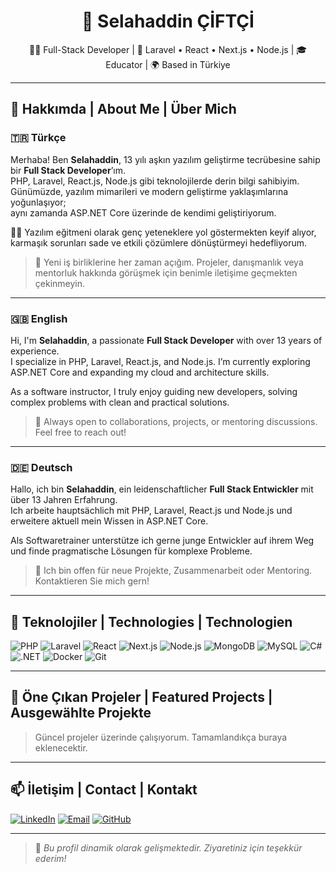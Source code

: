 <h1 align="center">👋 Selahaddin ÇİFTÇİ</h1>

<p align="center">
  🧑‍💻 Full-Stack Developer | 🚀 Laravel • React • Next.js • Node.js | 🎓 Educator | 🌍 Based in Türkiye
</p>

---

## 🧭 Hakkımda | About Me | Über Mich

### 🇹🇷 Türkçe

Merhaba! Ben **Selahaddin**, 13 yılı aşkın yazılım geliştirme tecrübesine sahip bir **Full Stack Developer**’ım.  
PHP, Laravel, React.js, Node.js gibi teknolojilerde derin bilgi sahibiyim.  
Günümüzde, yazılım mimarileri ve modern geliştirme yaklaşımlarına yoğunlaşıyor;  
aynı zamanda ASP.NET Core üzerinde de kendimi geliştiriyorum.  

👨‍🏫 Yazılım eğitmeni olarak genç yeteneklere yol göstermekten keyif alıyor,  
karmaşık sorunları sade ve etkili çözümlere dönüştürmeyi hedefliyorum.

> 💬 Yeni iş birliklerine her zaman açığım. Projeler, danışmanlık veya mentorluk hakkında görüşmek için benimle iletişime geçmekten çekinmeyin.

---

### 🇬🇧 English

Hi, I'm **Selahaddin**, a passionate **Full Stack Developer** with over 13 years of experience.  
I specialize in PHP, Laravel, React.js, and Node.js. I’m currently exploring ASP.NET Core and expanding my cloud and architecture skills.  

As a software instructor, I truly enjoy guiding new developers, solving complex problems with clean and practical solutions.

> 💬 Always open to collaborations, projects, or mentoring discussions. Feel free to reach out!

---

### 🇩🇪 Deutsch

Hallo, ich bin **Selahaddin**, ein leidenschaftlicher **Full Stack Entwickler** mit über 13 Jahren Erfahrung.  
Ich arbeite hauptsächlich mit PHP, Laravel, React.js und Node.js und erweitere aktuell mein Wissen in ASP.NET Core.  

Als Softwaretrainer unterstütze ich gerne junge Entwickler auf ihrem Weg und finde pragmatische Lösungen für komplexe Probleme.

> 💬 Ich bin offen für neue Projekte, Zusammenarbeit oder Mentoring. Kontaktieren Sie mich gern!

---

## 🚀 Teknolojiler | Technologies | Technologien

![PHP](https://img.shields.io/badge/PHP-777BB4?style=flat&logo=php&logoColor=white)
![Laravel](https://img.shields.io/badge/Laravel-E74430?style=flat&logo=laravel&logoColor=white)
![React](https://img.shields.io/badge/React-20232A?style=flat&logo=react&logoColor=61DAFB)
![Next.js](https://img.shields.io/badge/Next.js-000000?style=flat&logo=nextdotjs)
![Node.js](https://img.shields.io/badge/Node.js-43853D?style=flat&logo=node-dot-js&logoColor=white)
![MongoDB](https://img.shields.io/badge/MongoDB-4EA94B?style=flat&logo=mongodb&logoColor=white)
![MySQL](https://img.shields.io/badge/MySQL-00758F?style=flat&logo=mysql&logoColor=white)
![C#](https://img.shields.io/badge/CSharp-239120?style=flat&logo=csharp&logoColor=white)
![.NET](https://img.shields.io/badge/.NET-512BD4?style=flat&logo=dotnet&logoColor=white)
![Docker](https://img.shields.io/badge/Docker-2496ED?style=flat&logo=docker&logoColor=white)
![Git](https://img.shields.io/badge/Git-F05032?style=flat&logo=git&logoColor=white)

---

## 📌 Öne Çıkan Projeler | Featured Projects | Ausgewählte Projekte

> Güncel projeler üzerinde çalışıyorum. Tamamlandıkça buraya eklenecektir.

<!--
- 🔗 [Proje Adı – Kısa açıklama](https://github.com/kodusta/proje-adi)
- 🔗 [Project Name – Short description](https://github.com/kodusta/project-name)
-->

---

## 📫 İletişim | Contact | Kontakt

[![LinkedIn](https://img.shields.io/badge/LinkedIn-blue?logo=linkedin&style=flat)](https://www.linkedin.com/in/selahaddinciftci/)
[![Email](https://img.shields.io/badge/Email-D14836?style=flat&logo=gmail&logoColor=white)](mailto:selahaddin87@gmail.com)
[![GitHub](https://img.shields.io/badge/GitHub-100000?style=flat&logo=github&logoColor=white)](https://github.com/kodusta)

---

> 📍 _Bu profil dinamik olarak gelişmektedir. Ziyaretiniz için teşekkür ederim!_
